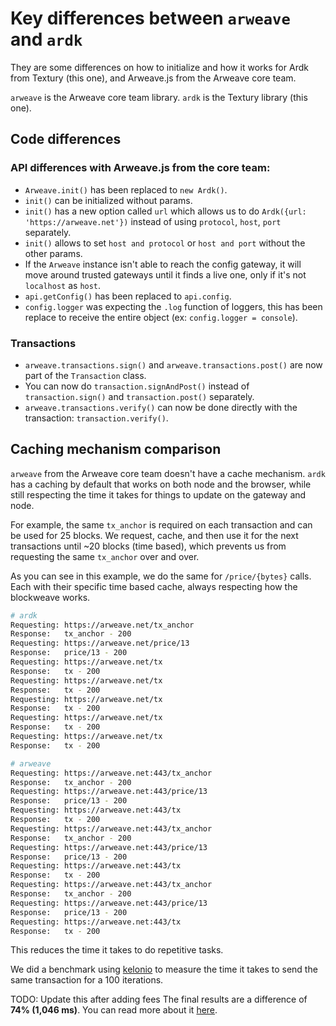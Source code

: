 # Key differences between `arweave` and `ardk`
They are some differences on how to initialize and how it works for Ardk from Textury (this one), and Arweave.js from the Arweave core team.

`arweave` is the Arweave core team library.
`ardk` is the Textury library (this one).

## Code differences

### API differences with Arweave.js from the core team:
- `Arweave.init()` has been replaced to `new Ardk()`.
- `init()` can be initialized without params.
- `init()` has a new option called `url` which allows us to do `Ardk({url: 'https://arweave.net'})` instead of using `protocol`, `host`, `port` separately.
- `init()` allows to set `host and protocol` or `host and port` without the other params.
- If the `Arweave` instance isn't able to reach the config gateway, it will move around trusted gateways until it finds a live one, only if it's not `localhost` as `host`.
- `api.getConfig()` has been replaced to `api.config`.
- `config.logger` was expecting the `.log` function of loggers, this has been replace to receive the entire object (ex: `config.logger = console`).

### Transactions
- `arweave.transactions.sign()` and `arweave.transactions.post()` are now part of the `Transaction` class.
- You can now do `transaction.signAndPost()` instead of `transaction.sign()` and `transaction.post()` separately.
- `arweave.transactions.verify()` can now be done directly with the transaction: `transaction.verify()`.

## Caching mechanism comparison
`arweave` from the Arweave core team doesn't have a cache mechanism.
`ardk` has a caching by default that works on both node and the browser, while still respecting the time it takes for things to update on the gateway and node. 

For example, the same `tx_anchor` is required on each transaction and can be used for 25 blocks. We request, cache, and then use it for the next transactions until ~20 blocks (time based), which prevents us from requesting the same `tx_anchor` over and over.

As you can see in this example, we do the same for `/price/{bytes}` calls. Each with their specific time based cache, always respecting how the blockweave works.

```bash
# ardk
Requesting: https://arweave.net/tx_anchor
Response:   tx_anchor - 200
Requesting: https://arweave.net/price/13
Response:   price/13 - 200
Requesting: https://arweave.net/tx
Response:   tx - 200
Requesting: https://arweave.net/tx
Response:   tx - 200
Requesting: https://arweave.net/tx
Response:   tx - 200
Requesting: https://arweave.net/tx
Response:   tx - 200
Requesting: https://arweave.net/tx
Response:   tx - 200
```

```bash
# arweave
Requesting: https://arweave.net:443/tx_anchor
Response:   tx_anchor - 200
Requesting: https://arweave.net:443/price/13
Response:   price/13 - 200
Requesting: https://arweave.net:443/tx
Response:   tx - 200
Requesting: https://arweave.net:443/tx_anchor
Response:   tx_anchor - 200
Requesting: https://arweave.net:443/price/13
Response:   price/13 - 200
Requesting: https://arweave.net:443/tx
Response:   tx - 200
Requesting: https://arweave.net:443/tx_anchor
Response:   tx_anchor - 200
Requesting: https://arweave.net:443/price/13
Response:   price/13 - 200
Requesting: https://arweave.net:443/tx
Response:   tx - 200
```

This reduces the time it takes to do repetitive tasks. 

We did a benchmark using [kelonio](https://www.npmjs.com/package/kelonio) to measure the time it takes to send the same transaction for a 100 iterations.

TODO: Update this after adding fees
The final results are a difference of **74% (1,046 ms)**. You can read more about it [here](benchmark.md).